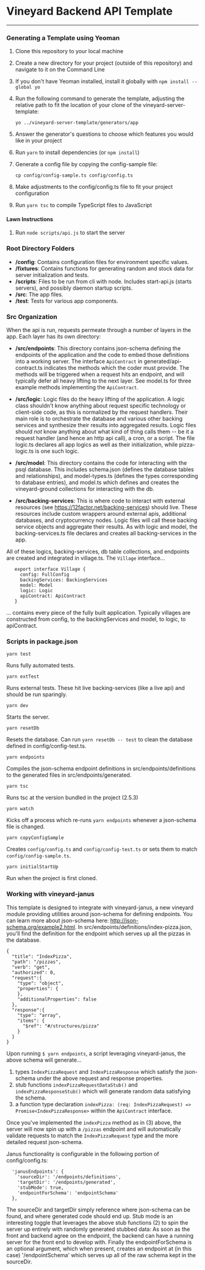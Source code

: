 # Vineyard Backend API Template #

---------

### Generating a Template using Yeoman ###

1. Clone this repository to your local machine
1. Create a new directory for your project (outside of this repository) and navigate to it on the Command Line
1. If you don't have Yeoman installed, install it globally with `npm install --global yo`
1. Run the following command to generate the template, adjusting the relative path to fit the location of your clone of the vineyard-server-template:

    `yo ../vineyard-server-template/generators/app`
1. Answer the generator's questions to choose which features you would like in your project
1. Run `yarn` to install dependencies (or `npm install`)
1. Generate a config file by copying the config-sample file:

    `cp config/config-sample.ts config/config.ts`
1. Make adjustments to the config/config.ts file to fit your project configuration
1. Run `yarn tsc` to compile TypeScript files to JavaScript

#### Lawn Instructions ####

1. Run `node scripts/api.js` to start the server

### Root Directory Folders ###

 - **/config**: Contains configuration files for environment specific values.
 - **/fixtures**: Contains functions for generating random and stock data for server initialization and tests.
 - **/scripts**: Files to be run from cli with node. Includes start-api.js (starts servers), and possibly daemon startup scripts.
 - **/src**: The app files.
 - **/test**: Tests for various app components.

### Src Organization ###

When the api is run, requests permeate through a number of layers in the app. Each layer has its own directory:

- **/src/endpoints**: This directory contains json-schema defining the endpoints of the application and the code to 
embed those definitions into a working server. The interface `ApiContract` in generated/api-contract.ts indicates the methods
which the coder must provide. The methods will be triggered when a request hits an endpoint, and will typically defer
all heavy lifting to the next layer. See model.ts for three example methods implementing the `ApiContract`.

- **/src/logic**:  Logic files do the heavy lifting of the application. A logic class shouldn't know anything about request specific technology or client-side code, as this is normalized by the request handlers. Their main role is to orchestrate the database and various other backing services and synthesize their results into aggregated results. Logic files should _not_ know anything about what kind of thing calls them -- be it a request handler (and hence an http api call), a cron, or a script. The file logic.ts declares all app logics as well as their initialization, while pizza-logic.ts is one such logic.

- **/src/model**: This directory contains the code for interacting with the psql database. This includes schema.json (defines the database tables and relationships), and model-types.ts (defines the types corresponding to database entries), and model.ts which defines and creates the vineyard-ground collections for interacting with the db.

- **/src/backing-services**: This is where code to interact with external resources (see https://12factor.net/backing-services) should live. These resources include custom wrappers around external apis, additional databases, and cryptocurrency nodes. Logic files will call these backing service objects and aggregate their results. As with logic and model, the backing-services.ts file declares and creates all backing-services in the app.

All of these logics, backing-services, db table collections, and endpoints are created and integrated in village.ts. The `Village` interface... 
```
   export interface Village {
     config: FullConfig
     backingServices: BackingServices
     model: Model
     logic: Logic
     apiContract: ApiContract
   }
```

... contains every piece of the fully built application. Typically villages are constructed from config, to the backingServices and model, to logic, to apiContract.

### Scripts in package.json ###

   ```
   yarn test
   ```
   Runs fully automated tests.
   ```
   yarn extTest
   ```
   Runs external tests. These hit live backing-services (like a live api) and should be run sparingly.
   ```
   yarn dev
   ```
   Starts the server.
   ```
   yarn resetDb
   ```
   Resets the database. Can run `yarn resetDb -- test` to clean the database defined in config/config-test.ts.
   ```
   yarn endpoints
   ```
   Compiles the json-schema endpoint definitions in src/endpoints/definitions to the generated files in src/endpoints/generated.
   ```
   yarn tsc
   ```
   Runs tsc at the version bundled in the project (2.5.3)
   ```
   yarn watch
   ```
   Kicks off a process which re-runs `yarn endpoints` whenever a json-schema file is changed.
   ```
   yarn copyConfigSample
   ```
   Creates `config/config.ts` and `config/config-test.ts` or sets them to match `config/config-sample.ts`.
   ```
   yarn initialStartUp
   ```
   Run when the project is first cloned.


### Working with vineyard-janus ###

This template is designed to integrate with vineyard-janus, a new vineyard module providing utilities around json-schema for defining
endpoints. You can learn more about json-schema here: http://json-schema.org/example2.html. In src/endpoints/definitions/index-pizza.json, you'll find the definition for the endpoint which serves up all the pizzas in the database.

```
{
  "title": "IndexPizza",
  "path": "/pizzas",
  "verb": "get",
  "authorized": 0,
  "request":{
    "type": "object",
    "properties": {
    },
    "additionalProperties": false
  },
  "response":{
    "type": "array",
    "items": {
      "$ref": "#/structures/pizza"
    }
  }
}
```

Upon running `$ yarn endpoints`, a script leveraging vineyard-janus, the above schema will generate...
1. types `IndexPizzaRequest` and `IndexPizzaResponse` which satisfy the json-schema under the above request and response properties.
2. stub functions `indexPizzaRequestDataStub()` and `indexPizzaResponseStub()` which will generate random data satisfying the schema.
3. a function type declaration `indexPizza: (req: IndexPizzaRequest) => Promise<IndexPizzaResponse>` within the `ApiContract` interface.

Once you've implemented the `indexPizza` method as in (3) above, the server will now spin up with a `/pizzas` endpoint and will
automatically validate requests to match the `IndexPizzaRequest` type and the more detailed request json-schema.

Janus functionality is configurable in the following portion of config/config.ts: 

```
  'janusEndpoints': {
    'sourceDir': '/endpoints/definitions',
    'targetDir': '/endpoints/generated',
    'stubMode': true,
    'endpointForSchema': 'endpointSchema'
  },
```

The sourceDir and targetDir simply reference where json-schema can be found, and where generated code should end up. Stub mode
is an interesting toggle that leverages the above stub functions (2) to spin the server up entirely with randomly generated stubbed data: 
As soon as the front and backend agree on the endpoint, the backend can have a running server for the front end to develop with.
Finally the endpointForSchema is an optional argument, which when present, creates an endpoint at (in this case) '/endpointSchema'
which serves up all of the raw schema kept in the sourceDir. 
   